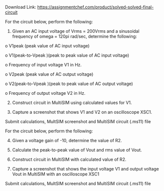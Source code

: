 Download Link: https://assignmentchef.com/product/solved-solved-final-circuit
<br>
<p class="ui header product-top-header" title=" Final Circuit Solution">For the circuit below, perform the following:

1.    Given an AC input voltage of Vrms = 200Vrms and a sinusoidal frequency of omega = 120pi rad/sec, determine the following:

o    V1peak (peak value of AC input voltage)

o    V1(peak-to-Vpeak )(peak to peak value of AC input voltage)

o    Frequency of input voltage V1 in Hz.

o    V2peak (peak value of AC output voltage)

o    V2(peak-to-Vpeak )(peak to peak value of AC output voltage)

o    Frequency of output voltage V2 in Hz.

2.    Construct circuit in MultiSIM using calculated values for V1.

3.    Capture a screenshot that shows V1 and V2 on an oscilloscope XSC1.

Submit calculations, MultSIM screenshot and MultiSIM circuit (.ms11) file

For the circuit below, perform the following:

4.    Given a voltage gain of -10, determine the value of R2.

5.    Calculate the peak-to-peak value of Vout and rms value of Vout.

6.    Construct circuit in MultiSIM with calculated value of R2.

7.    Capture a screenshot that shows the input voltage V1 and output voltage Vout in MultiSIM with an oscilloscope XSC1

Submit calculations, MultSIM screenshot and MultiSIM circuit (.ms11) file